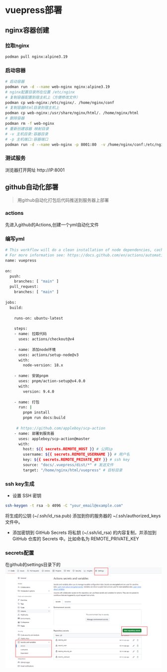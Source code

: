 # vuepress部署

## nginx容器创建

### 拉取nginx
``` bash
podman pull nginx:alpine3.19
```

### 启动容器
``` bash
# 启动容器
podman run -d --name web-nginx nginx:alpine3.19
# nginx配置目录所在位置 /etc/nginx
# 复制容器配置到宿主机上（方便修改文件）
podman cp web-nginx:/etc/nginx/. /home/nginx/conf
# 复制容器html目录到宿主机上
podman cp web-nginx:/usr/share/nginx/html/. /home/nginx/html
# 删除容器
podman rm -f web-nginx
# 重新创建容器 映射目录
# -v 主机目录:容器目录
# -p 主机端口:容器端口
podman run -d --name web-nginx -p 8001:80  -v /home/nginx/conf:/etc/nginx -v /home/nginx/html:/usr/share/nginx/html nginx:alpine3.19
```

### 测试服务
浏览器打开网址 http://IP:8001


## github自动化部署

> 用github自动化打包后代码推送到服务器上部署


### actions
先进入github的Actions,创建一个yml自动化文件

### 编写yml
``` bash
# This workflow will do a clean installation of node dependencies, cache/restore them, build the source code and run tests across different versions of node
# For more information see: https://docs.github.com/en/actions/automating-builds-and-tests/building-and-testing-nodejs
name: vuepress

on:
  push:
    branches: [ "main" ]
  pull_request:
    branches: [ "main" ]

jobs:
  build:

    runs-on: ubuntu-latest
    
    steps:
    - name: 拉取代码
      uses: actions/checkout@v4
    
    - name: 添加node环境
      uses: actions/setup-node@v3
      with:
        node-version: 18.x
  
    - name: 安装pnpm
      uses: pnpm/action-setup@v4.0.0
      with:
        version: 9.4.0

    - name: 打包
      run: |
        pnpm install
        pnpm run docs:build

     # https://github.com/appleboy/scp-action
    - name: 部署到服务器
      uses: appleboy/scp-action@master
      with:
        host: ${{ secrets.REMOTE_HOST }} # 公网ip
        username: ${{ secrets.REMOTE_USERNAME }} # 用户名
        key: ${{ secrets.REMOTE_PRIVATE_KEY }} # ssh key
        source: "docs/.vuepress/dist/*" # 发送文件
        target: "/home/nginx/html/vuepress" # 目标目录
```

### ssh key生成
- 设置 SSH 密钥
``` bash
ssh-keygen -t rsa -b 4096 -C "your_email@example.com"
```
将生成的公钥 (~/.ssh/id_rsa.pub) 添加到你的服务器的 ~/.ssh/authorized_keys 文件中。
- 添加密钥到 GitHub Secrets
将私钥 (~/.ssh/id_rsa) 的内容复制，并添加到 GitHub 仓库的 Secrets 中。比如命名为 REMOTE_PRIVATE_KEY

### secrets配置
在github的settings目录下的
![secrets](./images/github-action-config.png)
